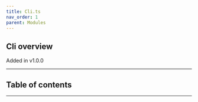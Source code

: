 ```yaml
---
title: Cli.ts
nav_order: 1
parent: Modules
---
```


## Cli overview

Added in v1.0.0

---

<h2 class="text-delta">Table of contents</h2>

---
